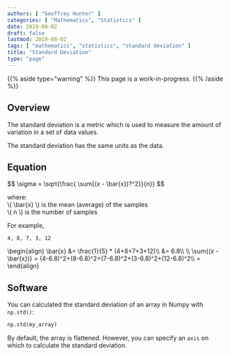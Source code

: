 ```yaml
---
authors: [ "Geoffrey Hunter" ]
categories: [ "Mathematics", "Statistics" ]
date: 2019-08-02
draft: false
lastmod: 2019-08-02
tags: [ "mathematics", "statistics", "standard deviation" ]
title: "Standard Deviation"
type: "page"
---
```


{{% aside type="warning" %}}
This page is a work-in-progress.
{{% /aside %}}

## Overview

The standard deviation is a metric which is used to measure the amount of variation in a set of data values.

The standard deviation has the same units as the data.

## Equation

<div>$$ \sigma = \sqrt{\frac{ \sum{(x - \bar{x})?^2}}{n}} $$</div>

<p class="centered">
where:<br>
\( \bar{x} \) is the mean (average) of the samples<br>
\( n \) is the number of samples<br>
</p>

For example,

```
4, 8, 7, 3, 12
```

<div>
\begin{align}
\bar{x} &= \frac{1}{5} * (4+8+7+3+12)\\
        &= 6.8\\
\\
\sum{(x - \bar{x})} = (4-6.8)^2+(8-6.8)^2+(7-6.8)^2+(3-6.8)^2+(12-6.8)^2\\
                  =                  
\end{align}
</div>

## Software

You can calculated the standard deviation of an array in Numpy with `np.std()`:

```python
np.std(my_array)
```

By default, the array is flattened. However, you can specify an `axis` on which to calculate the standard deviation.